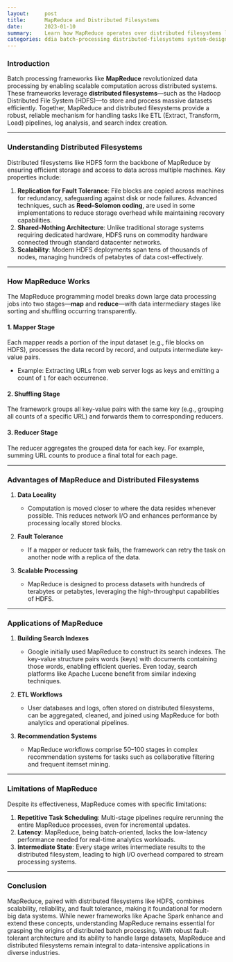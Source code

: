 ```yaml
---
layout:     post    
title:      MapReduce and Distributed Filesystems    
date:       2023-01-10    
summary:    Learn how MapReduce operates over distributed filesystems like HDFS, combining computation and storage for scalable data processing.    
categories: ddia batch-processing distributed-filesystems system-design
---
```


### **Introduction**

Batch processing frameworks like **MapReduce** revolutionized data processing by enabling scalable computation across distributed systems. These frameworks leverage **distributed filesystems**—such as the Hadoop Distributed File System (HDFS)—to store and process massive datasets efficiently. Together, MapReduce and distributed filesystems provide a robust, reliable mechanism for handling tasks like ETL (Extract, Transform, Load) pipelines, log analysis, and search index creation.
   
---  

### **Understanding Distributed Filesystems**

Distributed filesystems like HDFS form the backbone of MapReduce by ensuring efficient storage and access to data across multiple machines. Key properties include:
1. **Replication for Fault Tolerance**: File blocks are copied across machines for redundancy, safeguarding against disk or node failures. Advanced techniques, such as **Reed–Solomon coding**, are used in some implementations to reduce storage overhead while maintaining recovery capabilities.
2. **Shared-Nothing Architecture**: Unlike traditional storage systems requiring dedicated hardware, HDFS runs on commodity hardware connected through standard datacenter networks.
3. **Scalability**: Modern HDFS deployments span tens of thousands of nodes, managing hundreds of petabytes of data cost-effectively.

---  

### **How MapReduce Works**

The MapReduce programming model breaks down large data processing jobs into two stages—**map** and **reduce**—with data intermediary stages like sorting and shuffling occurring transparently.

#### **1. Mapper Stage**
Each mapper reads a portion of the input dataset (e.g., file blocks on HDFS), processes the data record by record, and outputs intermediate key-value pairs.
- Example: Extracting URLs from web server logs as keys and emitting a count of `1` for each occurrence.

#### **2. Shuffling Stage**
The framework groups all key-value pairs with the same key (e.g., grouping all counts of a specific URL) and forwards them to corresponding reducers.

#### **3. Reducer Stage**
The reducer aggregates the grouped data for each key. For example, summing URL counts to produce a final total for each page.
   
---  

### **Advantages of MapReduce and Distributed Filesystems**

1. **Data Locality**
   - Computation is moved closer to where the data resides whenever possible. This reduces network I/O and enhances performance by processing locally stored blocks.

2. **Fault Tolerance**
   - If a mapper or reducer task fails, the framework can retry the task on another node with a replica of the data.

3. **Scalable Processing**
   - MapReduce is designed to process datasets with hundreds of terabytes or petabytes, leveraging the high-throughput capabilities of HDFS.

---  

### **Applications of MapReduce**

1. **Building Search Indexes**
   - Google initially used MapReduce to construct its search indexes. The key-value structure pairs words (keys) with documents containing those words, enabling efficient queries. Even today, search platforms like Apache Lucene benefit from similar indexing techniques.

2. **ETL Workflows**
   - User databases and logs, often stored on distributed filesystems, can be aggregated, cleaned, and joined using MapReduce for both analytics and operational pipelines.

3. **Recommendation Systems**
   - MapReduce workflows comprise 50–100 stages in complex recommendation systems for tasks such as collaborative filtering and frequent itemset mining.

---  

### **Limitations of MapReduce**

Despite its effectiveness, MapReduce comes with specific limitations:
1. **Repetitive Task Scheduling**: Multi-stage pipelines require rerunning the entire MapReduce processes, even for incremental updates.
2. **Latency**: MapReduce, being batch-oriented, lacks the low-latency performance needed for real-time analytics workloads.
3. **Intermediate State**: Every stage writes intermediate results to the distributed filesystem, leading to high I/O overhead compared to stream processing systems.

---  

### **Conclusion**

MapReduce, paired with distributed filesystems like HDFS, combines scalability, reliability, and fault tolerance, making it foundational for modern big data systems. While newer frameworks like Apache Spark enhance and extend these concepts, understanding MapReduce remains essential for grasping the origins of distributed batch processing. With robust fault-tolerant architecture and its ability to handle large datasets, MapReduce and distributed filesystems remain integral to data-intensive applications in diverse industries.    
